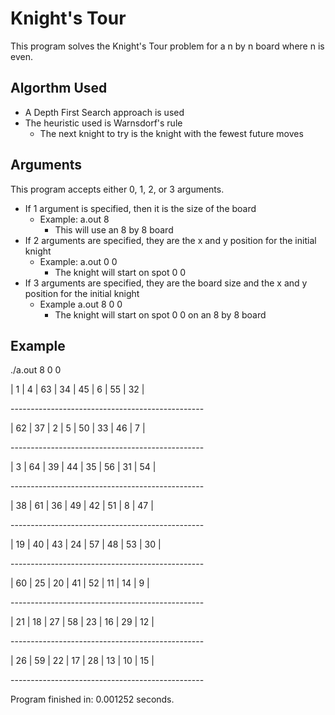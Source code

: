 # Knight's Tour

This program solves the Knight's Tour problem for a n by n board where n is even.

## Algorthm Used

* A Depth First Search approach is used
* The heuristic used is Warnsdorf's rule
  * The next knight to try is the knight with the fewest future moves

## Arguments

This program accepts either 0, 1, 2, or 3 arguments.

* If 1 argument is specified, then it is the size of the board
  * Example: a.out 8
    * This will use an 8 by 8 board
* If 2 arguments are specified, they are the x and y position for the initial knight
  * Example: a.out 0 0
    * The knight will start on spot 0 0
* If 3 arguments are specified, they are the board size and the x and y position for the initial knight
  * Example a.out 8 0 0
    * The knight will start on spot 0 0 on an 8 by 8 board

## Example

./a.out 8 0 0

|   1 |   4 |  63 |  34 |  45 |   6 |  55 |  32 | 

\-\-\-\-\-\-\-\-\-\-\-\-\-\-\-\-\-\-\-\-\-\-\-\-\-\-\-\-\-\-\-\-\-\-\-\-\-\-\-\-\-\-\-\-\-\-\-\-

|  62 |  37 |   2 |   5 |  50 |  33 |  46 |   7 | 

\-\-\-\-\-\-\-\-\-\-\-\-\-\-\-\-\-\-\-\-\-\-\-\-\-\-\-\-\-\-\-\-\-\-\-\-\-\-\-\-\-\-\-\-\-\-\-\-

|   3 |  64 |  39 |  44 |  35 |  56 |  31 |  54 | 

\-\-\-\-\-\-\-\-\-\-\-\-\-\-\-\-\-\-\-\-\-\-\-\-\-\-\-\-\-\-\-\-\-\-\-\-\-\-\-\-\-\-\-\-\-\-\-\-

|  38 |  61 |  36 |  49 |  42 |  51 |   8 |  47 | 

\-\-\-\-\-\-\-\-\-\-\-\-\-\-\-\-\-\-\-\-\-\-\-\-\-\-\-\-\-\-\-\-\-\-\-\-\-\-\-\-\-\-\-\-\-\-\-\-

|  19 |  40 |  43 |  24 |  57 |  48 |  53 |  30 | 

\-\-\-\-\-\-\-\-\-\-\-\-\-\-\-\-\-\-\-\-\-\-\-\-\-\-\-\-\-\-\-\-\-\-\-\-\-\-\-\-\-\-\-\-\-\-\-\-

|  60 |  25 |  20 |  41 |  52 |  11 |  14 |   9 | 

\-\-\-\-\-\-\-\-\-\-\-\-\-\-\-\-\-\-\-\-\-\-\-\-\-\-\-\-\-\-\-\-\-\-\-\-\-\-\-\-\-\-\-\-\-\-\-\-

|  21 |  18 |  27 |  58 |  23 |  16 |  29 |  12 | 

\-\-\-\-\-\-\-\-\-\-\-\-\-\-\-\-\-\-\-\-\-\-\-\-\-\-\-\-\-\-\-\-\-\-\-\-\-\-\-\-\-\-\-\-\-\-\-\-

|  26 |  59 |  22 |  17 |  28 |  13 |  10 |  15 | 

\-\-\-\-\-\-\-\-\-\-\-\-\-\-\-\-\-\-\-\-\-\-\-\-\-\-\-\-\-\-\-\-\-\-\-\-\-\-\-\-\-\-\-\-\-\-\-\-

Program finished in: 0.001252 seconds.